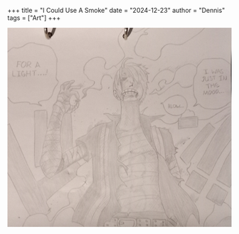 +++
title = "I Could Use A Smoke"
date = "2024-12-23"
author = "Dennis"
tags = ["Art"]
+++

![Sanji](static\Sanji.jpg)